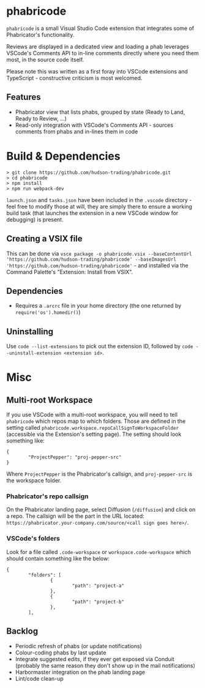 # phabricode 

`phabricode` is a small Visual Studio Code extension that integrates some of Phabricator's functionality. 

Reviews are displayed in a dedicated view and loading a phab leverages VSCode's Comments API to in-line comments directly where you need them most, in the source code itself.

Please note this was written as a first foray into VSCode extensions and TypeScript - constructive criticism is most welcomed.
## Features

- Phabricator view that lists phabs, grouped by state (Ready to Land, Ready to Review, ...)
- Read-only integration with VSCode's Comments API - sources comments from phabs and in-lines them in code

# Build & Dependencies

```
> git clone https://github.com/hudson-trading/phabricode.git
> cd phabricode
> npm install
> npm run webpack-dev
```

`launch.json` and `tasks.json` have been included in the `.vscode` directory - feel free to modify those at will, they are simply there to ensure a working build task (that launches the extension in a new VSCode window for debugging) is present.

## Creating a VSIX file

This can be done via `vsce package -o phabricode.vsix --baseContentUrl 'https://github.com/hudson-trading/phabricode' --baseImagesUrl 'https://github.com/hudson-trading/phabricode'` - and installed via the Command Palette's "Extension: Install from VSIX".
## Dependencies

- Requires a `.arcrc` file in your home directory (the one returned by `require('os').homedir()`)

## Uninstalling

Use `code --list-extensions` to pick out the extension ID, followed by `code --uninstall-extension <extension id>`.

# Misc

## Multi-root Workspace

If you use VSCode with a multi-root workspace, you will need to tell `phabricode` which repos map to which folders. Those are defined in the setting called `phabricode.workspace.repoCallSignToWorkspaceFolder` (accessible via the Extension's setting page). The setting should look something like:

```
{
        "ProjectPepper": "proj-pepper-src"
}
```

Where `ProjectPepper` is the Phabricator's callsign, and `proj-pepper-src` is the workspace folder.

### Phabricator's repo callsign

On the Phabricator landing page, select Diffusion (`/diffusion`) and click on a repo. The callsign will be the part in the URL located: `https://phabricator.your-company.com/source/<call sign goes here>/`. 

### VSCode's folders

Look for a file called `.code-workspace` or `workspace.code-workspace` which should contain something like the below:

```
{
        "folders": [
                {
                        "path": "project-a"
                },
                {
                        "path": "project-b"
                },
        ],
```
## Backlog

- Periodic refresh of phabs (or update notifications)
- Colour-coding phabs by last update
- Integrate suggested edits, if they ever get exposed via Conduit (probably the same reason they don't show up in the mail notifications)
- Harbormaster integration on the phab landing page
- Lint/code clean-up